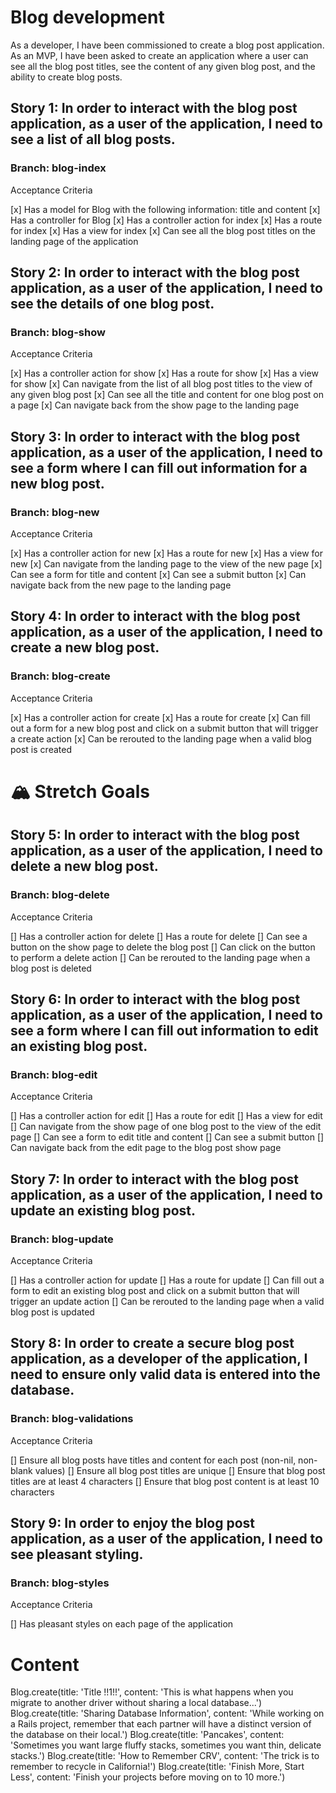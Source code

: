 # Blog development

As a developer, I have been commissioned to create a blog post application. As an MVP, I have been asked to create an application where a user can see all the blog post titles, see the content of any given blog post, and the ability to create blog posts.

## Story 1: In order to interact with the blog post application, as a user of the application, I need to see a list of all blog posts.

### Branch: blog-index

Acceptance Criteria

[x] Has a model for Blog with the following information: title and content
[x] Has a controller for Blog
[x] Has a controller action for index
[x] Has a route for index
[x] Has a view for index
[x] Can see all the blog post titles on the landing page of the application


## Story 2: In order to interact with the blog post application, as a user of the application, I need to see the details of one blog post.

### Branch: blog-show

Acceptance Criteria

[x] Has a controller action for show
[x] Has a route for show
[x] Has a view for show
[x] Can navigate from the list of all blog post titles to the view of any given blog post
[x] Can see all the title and content for one blog post on a page
[x] Can navigate back from the show page to the landing page


## Story 3: In order to interact with the blog post application, as a user of the application, I need to see a form where I can fill out information for a new blog post.

### Branch: blog-new

Acceptance Criteria

[x] Has a controller action for new
[x] Has a route for new
[x] Has a view for new
[x] Can navigate from the landing page to the view of the new page
[x] Can see a form for title and content
[x] Can see a submit button
[x] Can navigate back from the new page to the landing page


## Story 4: In order to interact with the blog post application, as a user of the application, I need to create a new blog post.

### Branch: blog-create

Acceptance Criteria

[x] Has a controller action for create
[x] Has a route for create
[x] Can fill out a form for a new blog post and click on a submit button that will trigger a create action
[x] Can be rerouted to the landing page when a valid blog post is created


# 🏔 Stretch Goals

## Story 5: In order to interact with the blog post application, as a user of the application, I need to delete a new blog post.

### Branch: blog-delete

Acceptance Criteria

[] Has a controller action for delete
[] Has a route for delete
[] Can see a button on the show page to delete the blog post
[] Can click on the button to perform a delete action
[] Can be rerouted to the landing page when a blog post is deleted


## Story 6: In order to interact with the blog post application, as a user of the application, I need to see a form where I can fill out information to edit an existing blog post.

### Branch: blog-edit

Acceptance Criteria

[] Has a controller action for edit
[] Has a route for edit
[] Has a view for edit
[] Can navigate from the show page of one blog post to the view of the edit page
[] Can see a form to edit title and content
[] Can see a submit button
[] Can navigate back from the edit page to the blog post show page


## Story 7: In order to interact with the blog post application, as a user of the application, I need to update an existing blog post.

### Branch: blog-update

Acceptance Criteria

[] Has a controller action for update
[] Has a route for update
[] Can fill out a form to edit an existing blog post and click on a submit button that will trigger an update action
[] Can be rerouted to the landing page when a valid blog post is updated


## Story 8: In order to create a secure blog post application, as a developer of the application, I need to ensure only valid data is entered into the database.

### Branch: blog-validations

Acceptance Criteria

[] Ensure all blog posts have titles and content for each post (non-nil, non-blank values)
[] Ensure all blog post titles are unique
[] Ensure that blog post titles are at least 4 characters
[] Ensure that blog post content is at least 10 characters


## Story 9: In order to enjoy the blog post application, as a user of the application, I need to see pleasant styling.

### Branch: blog-styles

Acceptance Criteria

[] Has pleasant styles on each page of the application


# Content

Blog.create(title: 'Title !!1!!', content: 'This is what happens when you migrate to another driver without sharing a local database...')
Blog.create(title: 'Sharing Database Information', content: 'While working on a Rails project, remember that each partner will have a distinct version of the database on their local.')
Blog.create(title: 'Pancakes', content: 'Sometimes you want large fluffy stacks, sometimes you want thin, delicate stacks.')
Blog.create(title: 'How to Remember CRV', content: 'The trick is to remember to recycle in California!')
Blog.create(title: 'Finish More, Start Less', content: 'Finish your projects before moving on to 10 more.')